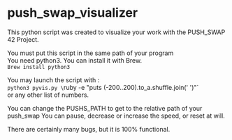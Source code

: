 # push_swap_visualizer
This python script was created to visualize your work with the PUSH_SWAP
42 Project.

You must put this script in the same path of your program\
You need python3.
You can install it with Brew.\
`Brew install python3`

You may launch the script with : \
`python3 pyvis.py \`ruby -e "puts (-200..200).to_a.shuffle.join(' ')"\` \
or any other list of numbers.

You can change the PUSHS_PATH to get to the relative path of your push_swap
You can pause, decrease or increase the speed, or reset at will.

There are certainly many bugs, but it is 100% functional.
